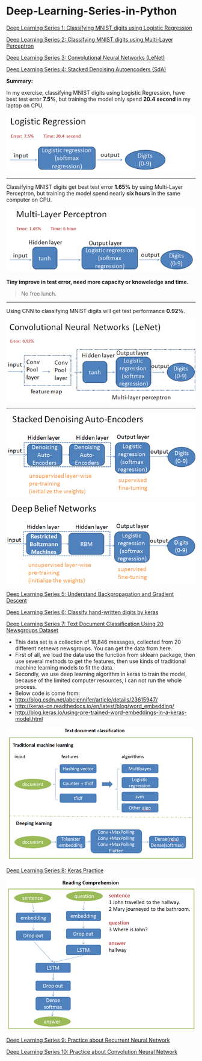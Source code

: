 # Deep-Learning-Series-in-Python

[Deep Learning Series 1: Classifying MNIST digits using Logistic Regression](http://nbviewer.jupyter.org/github/yishi/Deep-Learning-Series-in-Python/blob/master/deep_learning_series_1.ipynb)


[Deep Learning Series 2: Classifying MNIST digits using Multi-Layer Perceptron](http://nbviewer.jupyter.org/github/yishi/Deep-Learning-Series-in-Python/blob/master/deep_learning_series_2.ipynb)


[Deep Learning Series 3: Convolutional Neural Networks (LeNet)](http://nbviewer.jupyter.org/github/yishi/Deep-Learning-Series-in-Python/blob/master/deep_learning_series_3.ipynb)


[Deep Learning Series 4: Stacked Denoising Autoencoders (SdA)](http://nbviewer.jupyter.org/github/yishi/Deep-Learning-Series-in-Python/blob/master/deep_learning_series_4.ipynb)


**Summary:**

In my exercise, classifying MNIST digits using Logistic Regression, have best test error **7.5%**, but training the model only spend **20.4 second** in my laptop on CPU.

![logis](logis.png)

**********************************

Classifying MNIST digits get best test error **1.65%** by using Multi-Layer Perceptron, but training the model spend nearly **six hours** in the same computer on CPU.

![mlp](mlp.png)

**Tiny improve in test error, need more capacity or knoweledge and time.**
> No free lunch.

**********************************
Using CNN to classifying MNIST digits will get test performance **0.92%**.

![cnn](cnn.png)

**********************************
![sda](sda.png)

![dbm](dbn.png)


[Deep Learning Series 5: Understand Backpropagation and Gradient Descent](http://nbviewer.jupyter.org/github/yishi/Deep-Learning-Series-in-Python/blob/master/deep_learning_series_5.ipynb)


[Deep Learning Series 6: Classify hand-written digits by keras](http://nbviewer.jupyter.org/github/yishi/Deep-Learning-Series-in-Python/blob/master/deep_learning_series_6.ipynb)


[Deep Learning Series 7: Text Document Classification Using 20 Newsgroups Dataset](http://nbviewer.jupyter.org/github/yishi/Deep-Learning-Series-in-Python/blob/master/deep_learning_series_7.ipynb)

- This data set is a collection of 18,846 messages, collected from 20 different netnews newsgroups. You can get the data from here.
- First of all, we load the data use the function from sklearn package, then use several methods to get the features, then use kinds of traditional machine learning models to fit the data.
- Secondly, we use deep learning algorithm in keras to train the model, because of the limited computer resources, I can not run the whole process.
- Below code is come from:
- http://blog.csdn.net/abcjennifer/article/details/23615947/
- http://keras-cn.readthedocs.io/en/latest/blog/word_embedding/
- http://blog.keras.io/using-pre-trained-word-embeddings-in-a-keras-model.html

![20news](20news.png)


[Deep Learning Series 8: Keras Practice](http://nbviewer.jupyter.org/github/yishi/Deep-Learning-Series-in-Python/blob/master/deep_learning_series_8.ipynb)

![read_comprehension](read_comprehension.PNG)


[Deep Learning Series 9: Practice about Recurrent Neural Network](http://nbviewer.jupyter.org/github/yishi/Deep-Learning-Series-in-Python/blob/master/deep_learning_series_9.ipynb)


[Deep Learning Series 10: Practice about Convolution Neural Network](http://nbviewer.jupyter.org/github/yishi/Deep-Learning-Series-in-Python/blob/master/deep_learning_series_10.ipynb)

